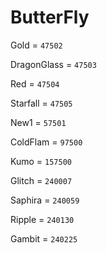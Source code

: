 # ButterFly


Gold = `47502`

DragonGlass = `47503`

Red = `47504`

Starfall = `47505`

New1 = `57501`

ColdFlam = `97500`

Kumo = `157500`

Glitch = `240007`

Saphira = `240059`

Ripple = `240130`

Gambit = `240225`